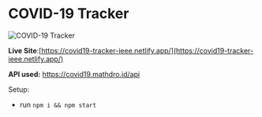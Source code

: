 
# COVID-19 Tracker
![COVID-19 Tracker](https://i.imgur.com/Hqm1qfC.png)

**Live Site**:[https://covid19-tracker-ieee.netlify.app/](https://covid19-tracker-ieee.netlify.app/)


**API used:** https://covid19.mathdro.id/api

Setup:
- run ```npm i && npm start```